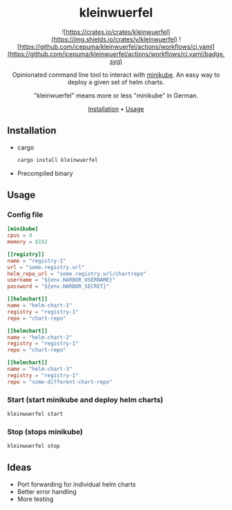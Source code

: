 <div align="center">

# kleinwuerfel

![https://crates.io/crates/kleinwuerfel](https://img.shields.io/crates/v/kleinwuerfel)
![https://github.com/icepuma/kleinwuerfel/actions/workflows/ci.yaml](https://github.com/icepuma/kleinwuerfel/actions/workflows/ci.yaml/badge.svg)

Opinionated command line tool to interact with [minikube](https://github.com/kubernetes/minikube). An easy way to deploy a given set of helm charts.

"kleinwuerfel" means more or less "minikube" in German.

[Installation](#installation) •
[Usage](#usage)

</div>

## Installation
* cargo
  ```bash
  cargo install kleinwuerfel
  ```
* Precompiled binary

## Usage

### Config file
```toml
[minikube]
cpus = 4
memory = 8192

[[registry]]
name = "registry-1"
url = "some.registry.url"
helm_repo_url = "some.registry.url/chartrepo"
username = "${env.HARBOR_USERNAME}"
password = "${env.HARBOR_SECRET}"

[[helmchart]]
name = "helm-chart-1"
registry = "registry-1"
repo = "chart-repo"

[[helmchart]]
name = "helm-chart-2"
registry = "registry-1"
repo = "chart-repo"

[[helmchart]]
name = "helm-chart-3"
registry = "registry-1"
repo = "some-different-chart-repo"
```

### Start (start minikube and deploy helm charts)
```bash
kleinwuerfel start
```

### Stop (stops minikube)
```bash
kleinwuerfel stop
```

## Ideas
* Port forwarding for individual helm charts
* Better error handling
* More testing
